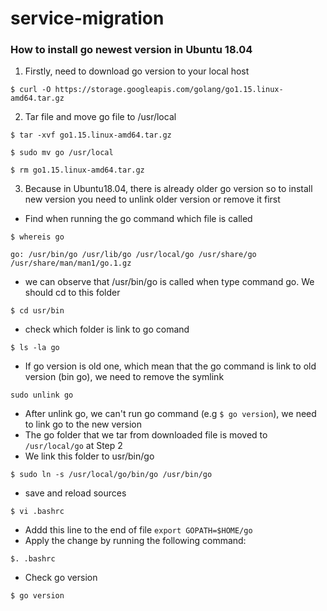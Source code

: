 # service-migration
### How to install go newest version in Ubuntu 18.04 
1. Firstly, need to download go version to your local host
 ```
 $ curl -O https://storage.googleapis.com/golang/go1.15.linux-amd64.tar.gz
 ```
2. Tar file and move go file to /usr/local
 ```
 $ tar -xvf go1.15.linux-amd64.tar.gz
 ```
 ```
 $ sudo mv go /usr/local
 ```
 ```
 $ rm go1.15.linux-amd64.tar.gz
 ```
3. Because in Ubuntu18.04, there is already older go version so to install new version you need to unlink older version or remove it first
 - Find when running the go command which file is called
 ```
 $ whereis go
 ```
 ```
 go: /usr/bin/go /usr/lib/go /usr/local/go /usr/share/go /usr/share/man/man1/go.1.gz
 ```
 - we can observe that /usr/bin/go is called when type command go. We should cd to this folder
 ```
 $ cd usr/bin
 ```
 - check which folder is link to go comand
 ```
 $ ls -la go
 ```
 - If go version is old one, which mean that the go command is link to old version (bin go), we need to remove the symlink
 ```
 sudo unlink go
 ```
 - After unlink go, we can't run go command (e.g ```$ go version```), we need to link go to the new version
 - The go folder that we tar from downloaded file is moved to ```/usr/local/go``` at Step 2
 - We link this folder to usr/bin/go
 ```
 $ sudo ln -s /usr/local/go/bin/go /usr/bin/go
 ```
 - save and reload sources
 ```
 $ vi .bashrc
 ```
 - Addd this line to the end of file 
 ```export GOPATH=$HOME/go```
 - Apply the change by running the following command:
 ```
 $. .bashrc
 ```
 - Check go version
 ```
 $ go version
```
